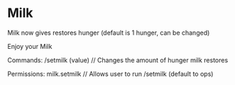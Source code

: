 # Milk

Milk now gives restores hunger (default is 1 hunger, can be changed)

Enjoy your Milk

Commands:
/setmilk (value) // Changes the amount of hunger milk restores

Permissions:
milk.setmilk // Allows user to run /setmilk (default to ops)